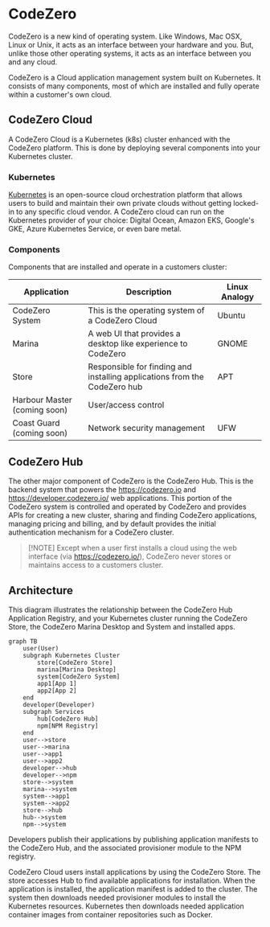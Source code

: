 <!-- markdownlint-disable MD034 -->

# CodeZero

CodeZero is a new kind of operating system. Like Windows, Mac OSX, Linux or
Unix, it acts as an interface between your hardware and you. But, unlike those
other operating systems, it acts as an interface between you and any cloud.

CodeZero is a Cloud application management system built on Kubernetes. It
consists of many components, most of which are installed and fully operate
within a customer's own cloud.

## CodeZero Cloud

A CodeZero Cloud is a Kubernetes (k8s) cluster enhanced with the CodeZero
platform. This is done by deploying several components into your Kubernetes
cluster.

### Kubernetes

[Kubernetes](https://kubernetes.io/docs/concepts/overview/what-is-kubernetes/)
is an open-source cloud orchestration platform that allows users to build and
maintain their own private clouds without getting locked-in to any specific
cloud vendor. A CodeZero cloud can run on the Kubernetes provider of your
choice: Digital Ocean, Amazon EKS, Google's GKE, Azure Kubernetes Service, or
even bare metal.

### Components

Components that are installed and operate in a customers cluster:

| **Application**              | **Description**                                                           | **Linux Analogy** |
| ---------------------------- | ------------------------------------------------------------------------- | ----------------- |
| CodeZero System              | This is the operating system of a CodeZero Cloud                          | Ubuntu            |
| Marina                       | A web UI that provides a desktop like experience to CodeZero              | GNOME             |
| Store                        | Responsible for finding and installing applications from the CodeZero hub | APT               |
| Harbour Master (coming soon) | User/access control                                                       |
| Coast Guard (coming soon)    | Network security management                                               | UFW               |

## CodeZero Hub

The other major component of CodeZero is the CodeZero Hub. This is the backend
system that powers the https://codezero.io and https://developer.codezero.io/
web applications. This portion of the CodeZero system is controlled and operated
by CodeZero and provides APIs for creating a new cluster, sharing and finding
CodeZero applications, managing pricing and billing, and by default provides the
initial authentication mechanism for a CodeZero cluster.

> [!NOTE] Except when a user first installs a cloud using the web interface (via
> https://codezero.io/), CodeZero never stores or maintains access to a
> customers cluster.

## Architecture

This diagram illustrates the relationship between the CodeZero Hub Application
Registry, and your Kubernetes cluster running the CodeZero Store, the CodeZero
Marina Desktop and System and installed apps.

```mermaid
graph TB
    user(User)
    subgraph Kubernetes Cluster
        store[CodeZero Store]
        marina[Marina Desktop]
        system[CodeZero System]
        app1[App 1]
        app2[App 2]
    end
    developer(Developer)
    subgraph Services
        hub[CodeZero Hub]
        npm[NPM Registry]
    end
    user-->store
    user-->marina
    user-->app1
    user-->app2
    developer-->hub
    developer-->npm
    store-->system
    marina-->system
    system-->app1
    system-->app2
    store-->hub
    hub-->system
    npm-->system
```

Developers publish their applications by publishing application manifests to the
CodeZero Hub, and the associated provisioner module to the NPM registry.

CodeZero Cloud users install applications by using the CodeZero Store. The store
accesses Hub to find available applications for installation. When the
application is installed, the application manifest is added to the cluster. The
system then downloads needed provisioner modules to install the Kubernetes
resources. Kubernetes then downloads needed application container images from
container repositories such as Docker.

